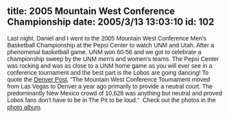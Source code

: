 title: 2005 Mountain West Conference Championship
date: 2005/3/13 13:03:10
id: 102
---
<font face="Arial">Last night, Daniel and I went to the 2005 Mountain West Conference Men's Basketball Championship at the Pepsi Center to watch UNM and Utah. After a phenomenal basketball game, UNM won 60-56 and we got to celebrate a championship sweep by the UNM men's and women's teams. The Pepsi Center was rocking and was as close to a UNM home game as you will ever see in a conference tournament and the best part is the Lobos are going dancing! To quote the [Denver Post](http://www.denverpost.com/Stories/0,1413,36~87~2760370,00.html#), "<font face="Times New Roman"><font face="Arial">The Mountain West Conference Tournament moved from Las Vegas to Denver a year ago primarily to provide a neutral court. The predominantly New Mexico crowd of 10,628 was anything but neutral and proved Lobos fans don't have to be in The Pit to be loud."</font> </font> Check out the photos in the [photo album](/photo.aspx).</font>